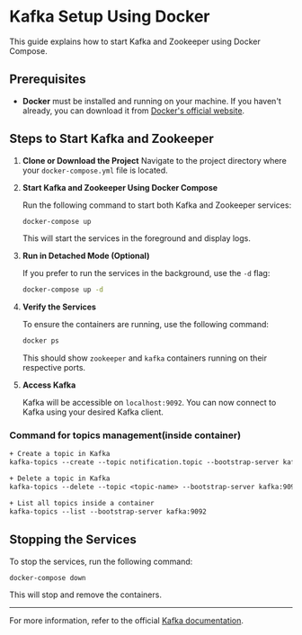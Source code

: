 
# Kafka Setup Using Docker

This guide explains how to start Kafka and Zookeeper using Docker Compose.

## Prerequisites

- **Docker** must be installed and running on your machine. If you haven't already, you can download it from [Docker's official website](https://www.docker.com/).

## Steps to Start Kafka and Zookeeper

1. **Clone or Download the Project**
   Navigate to the project directory where your `docker-compose.yml` file is located.

2. **Start Kafka and Zookeeper Using Docker Compose**

   Run the following command to start both Kafka and Zookeeper services:

   ```bash
   docker-compose up
   ```

   This will start the services in the foreground and display logs.

3. **Run in Detached Mode (Optional)**

   If you prefer to run the services in the background, use the `-d` flag:

   ```bash
   docker-compose up -d
   ```

4. **Verify the Services**

   To ensure the containers are running, use the following command:

   ```bash
   docker ps
   ```

   This should show `zookeeper` and `kafka` containers running on their respective ports.

5. **Access Kafka**

   Kafka will be accessible on `localhost:9092`. You can now connect to Kafka using your desired Kafka client.



### Command for topics management(inside container)

```dockerfile
+ Create a topic in Kafka
kafka-topics --create --topic notification.topic --bootstrap-server kafka:9092 --partitions 3 --replication-factor 1

+ Delete a topic in Kafka
kafka-topics --delete --topic <topic-name> --bootstrap-server kafka:9092

+ List all topics inside a container
kafka-topics --list --bootstrap-server kafka:9092
```

## Stopping the Services

To stop the services, run the following command:

```bash
docker-compose down
```

This will stop and remove the containers.

---

For more information, refer to the official [Kafka documentation](https://kafka.apache.org/documentation/).
